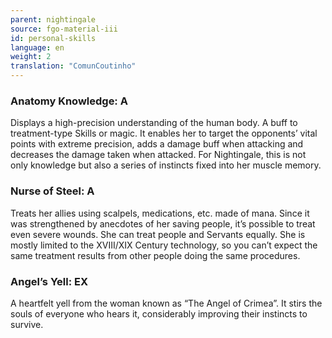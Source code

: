 ```yaml
---
parent: nightingale
source: fgo-material-iii
id: personal-skills
language: en
weight: 2
translation: "ComunCoutinho"
---
```


### Anatomy Knowledge: A

Displays a high-precision understanding of the human body.
A buff to treatment-type Skills or magic.
It enables her to target the opponents’ vital points with extreme precision, adds a damage buff when attacking and decreases the damage taken when attacked.
For Nightingale, this is not only knowledge but also a series of instincts fixed into her muscle memory.

### Nurse of Steel: A

Treats her allies using scalpels, medications, etc. made of mana.
Since it was strengthened by anecdotes of her saving people, it’s possible to treat even severe wounds. She can treat people and Servants equally. She is mostly limited to the XVIII/XIX Century technology, so you can’t expect the same treatment results from other people doing the same procedures.

### Angel’s Yell: EX

A heartfelt yell from the woman known as “The Angel of Crimea”.
It stirs the souls of everyone who hears it, considerably improving their instincts to survive.
